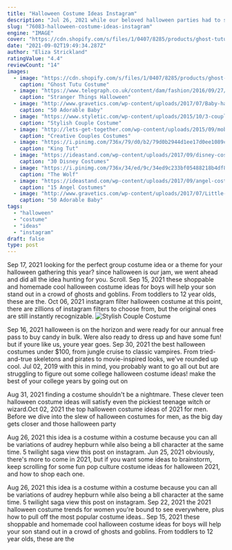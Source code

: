 ```yaml
---
title: "Halloween Costume Ideas Instagram"
description: "Jul 26, 2021 while our beloved halloween parties had to sit out last yearcostumes replaced by masks and trick-or-treating unsafe2021 is looking hopeful. If all goes well, well be back at"
slug: "76083-halloween-costume-ideas-instagram"
engine: "IMAGE"
cover: "https://cdn.shopify.com/s/files/1/0407/8285/products/ghost-tutu-costume-set-costumes-sparkle-in-pink-273027.jpg?v=1598784761"
date: "2021-09-02T19:49:34.287Z"
author: "Eliza Strickland"
ratingValue: "4.4"
reviewCount: "14"
images:
  - image: "https://cdn.shopify.com/s/files/1/0407/8285/products/ghost-tutu-costume-set-costumes-sparkle-in-pink-273027.jpg?v=1598784761"
    caption: "Ghost Tutu Costume"
  - image: "https://www.telegraph.co.uk/content/dam/fashion/2016/09/27/13725483_204298019973457_1834468430_n-xlarge_trans_NvBQzQNjv4BqqVzuuqpFlyLIwiB6NTmJwfSVWeZ_vEN7c6bHu2jJnT8.jpg"
    caption: "Stranger Things Halloween"
  - image: "http://www.gravetics.com/wp-content/uploads/2017/07/Baby-halloween-costumes.jpg"
    caption: "50 Adorable Baby"
  - image: "https://www.styletic.com/wp-content/uploads/2015/10/3-couple-costume-ideas.jpg"
    caption: "Stylish Couple Costume"
  - image: "http://lets-get-together.com/wp-content/uploads/2015/09/mobydick-804x1024.jpg"
    caption: "Creative Couples Costumes"
  - image: "https://i.pinimg.com/736x/79/d0/b2/79d0b2944d1ee17d0ee1089c5c548d44.jpg"
    caption: "King Tut"
  - image: "https://ideastand.com/wp-content/uploads/2017/09/disney-costumes/26-disney-halloween-costume-diy.jpg"
    caption: "30 Disney Costumes"
  - image: "https://i.pinimg.com/736x/34/ed/9c/34ed9c233bf05488218b4df8172ab12f.jpg"
    caption: "The Wolf"
  - image: "https://ideastand.com/wp-content/uploads/2017/09/angel-costume-diy/12-angel-costume-diy-ideas-tutorials.jpg"
    caption: "15 Angel Costumes"
  - image: "http://www.gravetics.com/wp-content/uploads/2017/07/Little-girls-Halloween-costumes-Lucy-Ethel.jpg"
    caption: "50 Adorable Baby"
tags:
  - "halloween"
  - "costume"
  - "ideas"
  - "instagram"
draft: false
type: post
---
```


Sep 17, 2021 looking for the perfect group costume idea or a theme for your halloween gathering this year? since halloween is our jam, we went ahead and did all the idea hunting for you. Scroll. Sep 15, 2021 these shoppable and homemade cool halloween costume ideas for boys will help your son stand out in a crowd of ghosts and goblins. From toddlers to 12 year olds, these are the. Oct 06, 2021 instagram filter halloween costume at this point, there are zillions of instagram filters to choose from, but the original ones are still instantly recognizable.
![Stylish Couple Costume](https://www.styletic.com/wp-content/uploads/2015/10/3-couple-costume-ideas.jpg "Stylish Couple Costume")

Sep 16, 2021 halloween is on the horizon and were ready for our annual free pass to buy candy in bulk. Were also ready to dress up and have some fun! but if youre like us, youre year goes. Sep 30, 2021 the best halloween costumes under $100, from jungle cruise to classic vampires. From tried-and-true skeletons and pirates to movie-inspired looks, we&#39;ve rounded up cool. Jul 02, 2019 with this in mind, you probably want to go all out but are struggling to figure out some college halloween costume ideas! make the best of your college years by going out on
<!--inArticleAds-->

<!--galleryOne-->

Aug 31, 2021 finding a costume shouldn't be a nightmare. These clever teen halloween costume ideas will satisfy even the pickiest teenage witch or wizard.Oct 02, 2021 the top halloween costume ideas of 2021 for men. Before we dive into the slew of halloween costumes for men, as the big day gets closer and those halloween party
<!--inArticleAds-->

<!--galleryTwo-->

Aug 26, 2021 this idea is a costume within a costume because you can all be variations of audrey hepburn while also being a bll character at the same time. 5 twilight saga view this post on instagram. Jun 25, 2021 obviously, there's more to come in 2021, but if you want some ideas to brainstorm, keep scrolling for some fun pop culture costume ideas for halloween 2021, and how to shop each one.
<!--galleryThree-->

Aug 26, 2021 this idea is a costume within a costume because you can all be variations of audrey hepburn while also being a bll character at the same time. 5 twilight saga view this post on instagram. Sep 22, 2021 the 2021 halloween costume trends for women you're bound to see everywhere, plus how to pull off the most popular costume ideas.. Sep 15, 2021 these shoppable and homemade cool halloween costume ideas for boys will help your son stand out in a crowd of ghosts and goblins. From toddlers to 12 year olds, these are the